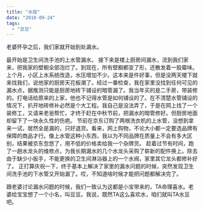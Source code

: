 ```yaml
---
title: "水痘"
date: "2010-09-24"
tags: 
  - "豆豆"
---
```


老婆怀孕之后，我们家就开始到处漏水。

最开始是卫生间洗手池的上水管漏水。 接下来是楼上厨房间漏水，流到我们家来，把我家的壁橱全部泡烂了。到现在，所有壁橱都变了形，还散发着一股霉味。 上个月，小区上水系统改造，水压增加不少。这本来是件好事，但是没两天楼下就来找我们，说他家的厨房天花板潮了。经过一番检查，我在家里没找到任何可见的漏水点，据推测只能是厨房地砖下铺设的暗管漏了。我当年买的是二手房，带装修的。打电话给原来的上家，他也不记得水管是如何铺设的了。在不清楚水管铺设的情况下，扒开地砖修补必然是个大工程。我自己是没法弄了，于是在网上找了一个装修工，又请来老爸帮忙，才终于赶在中秋节前，把漏水的暗管修好。但厨房地面却留下了一块永久性的伤疤。 节前在京东订购了两根洗衣机的上水管，没想到拿来一试，居然全是漏的，只好退货。看来，网上购物，不论大小都一定要选品牌有保障的商品才行。像上水管这种小东西，我以为不同品牌在质量上不会有多大区别，结果被京东忽悠了，用不低的价格卖给我一个杂牌货。 趁着过节有时间，跑了一趟水龙头的维修点，为我长期漏水的几个水龙头采购了崭新的配件换上。除去由于缺少小扳手，不能更换的卫生间淋浴器上的一个水阀，家里其它龙头都修补好了。 正打算庆祝一下，终于基本上解决了家里的漏水问题的时候，突然发现卫生间洗手池的下水管又开始漏了。哎，不知道啥时候才能把问题都解决完了。

跟老婆讨论漏水问题的时候，我们一致认为这都是小宝带来的，TA命理喜水。老婆给宝宝想了一个小名，叫豆豆。我说，既然TA这么喜欢水，咱们就叫TA水豆吧。
